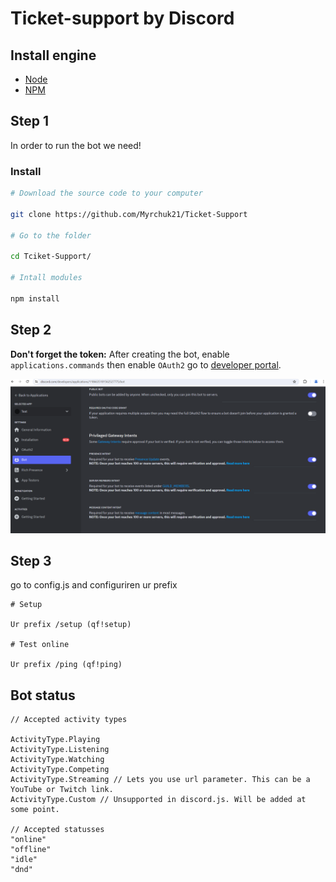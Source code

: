 # Ticket-support by Discord

## Install engine

- [Node](https://nodejs.org/en/)
- [NPM](https://www.npmjs.com/)
  
## Step 1

In order to run the bot we need!

### Install

```bash
# Download the source code to your computer

git clone https://github.com/Myrchuk21/Ticket-Support

# Go to the folder

cd Tciket-Support/

# Intall modules

npm install
```

## Step 2

**Don't forget the token:** After creating the bot, enable `applications.commands` then enable `OAuth2` go to [developer portal](https://discord.com/developers/applications/).

<img src="img/dp.PNG">

## Step 3

go to config.js and configuriren ur prefix 

```
# Setup

Ur prefix /setup (qf!setup)

# Test online

Ur prefix /ping (qf!ping)
```


## Bot status

```
// Accepted activity types

ActivityType.Playing
ActivityType.Listening
ActivityType.Watching
ActivityType.Competing
ActivityType.Streaming // Lets you use url parameter. This can be a YouTube or Twitch link.
ActivityType.Custom // Unsupported in discord.js. Will be added at some point.

// Accepted statusses
"online"
"offline"
"idle"
"dnd"
```
